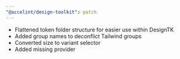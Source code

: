 ```yaml
---
"@accelint/design-toolkit": patch
---
```


- Flattened token folder structure for easier use within DesignTK
- Added group names to deconflict Tailwind groups
- Converted size to variant selector
- Added missing provider
